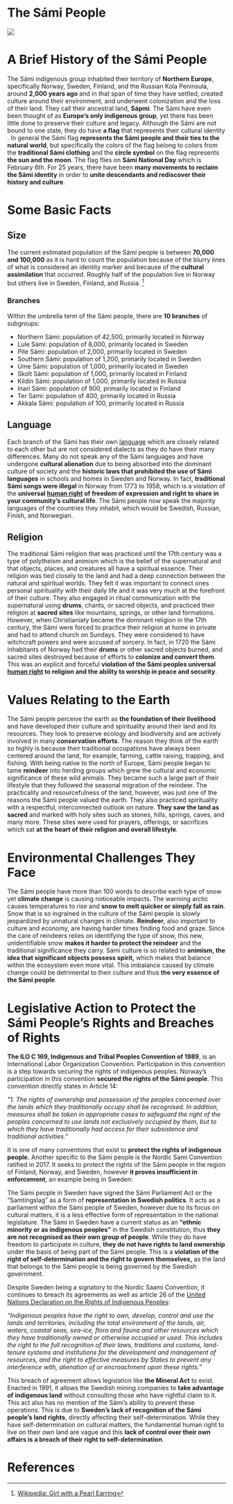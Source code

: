 # The Sámi People

<a href="https://juncture-digital.org"><img src="https://juncture-digital.org/images/ve-button.png"></a>

<param ve-config 
       title="The Sámi People"
       author="Sarah, Fuka and Evelyne"
       banner="https://upload.wikimedia.org/wikipedia/commons/thumb/3/3b/Nordic_Sami_people_Lavvu_1900-1920.jpg/640px-Nordic_Sami_people_Lavvu_1900-1920.jpg"
       layout="vertical">

<!-- Entities discussed throughout the essay are typically defined before the essay text and
     are thus available in all text.  Entity identifiers (QIDs) can be found in either
     Wikipedia or Wikidata (https://www.wikidata.org)> -->
<param ve-entity eid="Q185372"> <!-- Girl with a Pearl Earring painting -->
<param ve-entity eid="Q41264"> <!-- Johannes Vermeer -->
<param ve-entity eid="Q221092"> <!-- Mauritshuis -->
<param ve-entity eid="Q72708264"> <!-- The Hague -->
<param title="Finland"
       eid="Q390151"
       fill="#FF0000"
       marker-symbol="Ukonsaari, Finland">

# A Brief History of the Sámi People

The Sámi indigenous group inhabited their territory of __Northern Europe__, specifically Norway, Sweden, Finland, and the Russian Kola Peninsula, around __2,000 years ago__ and in that span of time they have settled, created culture around their environment, and underwent colonization and the loss of their land. They call their ancestral land, __Sápmi__. The Sámi have even been thought of as __Europe’s only indigenous group__, yet there has been little done to preserve their culture and legacy. Although the Sámi are not bound to one state, they do have __a flag__ that represents their cultural identity . In general the Sámi flag __represents the Sámi people and their ties to the natural world__, but specifically the colors of the flag belong to colors from the __traditional Sámi clothing__ and the __circle symbol__ on the flag represents __the sun and the moon__. The flag flies on __Sámi National Day__ which is February 6th. For 25 years, there have been __many movements to reclaim the Sámi identity__ in order to __unite descendants and rediscover their history and culture__.
<param ve-image 
       url="https://upload.wikimedia.org/wikipedia/commons/c/c4/Samem%C3%B8tet_1917_i_Metodistkirken_med_samisk_flagg_foran.jpg"
       label="The Sámi people"
       description="The Sámi flag on top of the picture of the first Sámi meeting">
            
# Some Basic Facts

## Size

The current estimated population of the Sámi people is between __70,000 and 100,000__ as it is hard to count the population because of the blurry lines of what is considered an identity marker and because of the __cultural assimilation__ that occurred. Roughly half of the population live in Norway but others live in Sweden, Finland, and Russia. [^1]

<param ve-image 
       label="Map of Sámi Languages" 
       description="This map shows the geographic distribution of Sámi languages and offers some additional information including approximate number of native Sámi speakers." 
       license="public domain" 
       url="https://upload.wikimedia.org/wikipedia/commons/4/4c/Mapping_S%C3%A1mi_Languages.jpg">

### Branches

Within the umbrella term of the Sámi people, there are __10 branches__ of subgroups:

<param ve-image fit="contain"
       url="https://upload.wikimedia.org/wikipedia/commons/e/e9/Sami_languages_large_2.png"
       label="Map of Sámi Banches"
       description="Map of Fennoscandia showing the distribution of Sámi languages
1. Southern Sámi
2. Ume Sámi
3. Pite Sámi
4. Lule Sámi
5. Northern Sámi
6. Skolt Sámi
7. Inari Sámi
8. Kildin Sámi
9. Ter Sámi">

* Northern Sámi: population of 42,500, primarily located in Norway
* Lule Sámi: population of 8,000, primarily located in Sweden
* Pite Sámi: population of 2,000, primarily located in Sweden
* Southern Sámi: population of 1,200, primarily located in Sweden
* Ume Sámi: population of 1,000, primarily located in Sweden
* Skolt Sámi: population of 1,000, primarily located in Finland
* Kildin Sámi: population of 1,000, primarily located in Russia
* Inari Sámi: population of 900, primarily located in Finland
* Ter Sámi: population of 400, primarily located in Russia
* Akkala Sámi: population of 100, primarily located in Russia



## Language

Each branch of the Sámi has their own [language](https://www.youtube.com/watch?v=wjwQkOzzSAg) which are closely related to each other but are not considered dialects as they do have their many differences. Many do not speak any of the Sámi languages and have undergone __cultural alienation__ due to being absorbed into the dominant culture of society and the __historic laws that prohibited the use of Sámi languages__ in schools and homes in Sweden and Norway. In fact, __traditional Sámi songs were illegal__ in Norway from 1773 to 1958, which is a violation of the __universal [human right](https://www.un.org/en/about-us/universal-declaration-of-human-rights) of freedom of expression and right to share in your community’s cultural life__. The Sámi people now speak the majority languages of the countries they inhabit, which would be Swedish, Russian, Finish, and Norwegian.

<param ve-video
	id="wjwQkOzzSAg"
	title="WIKITONGUES: Irena speaking Northern Sami.">


## Religion

The traditional Sámi religion that was practiced until the 17th century was a type of polytheism and animism which is the belief of the supernatural and that objects, places, and creatures all have a spiritual essence. Their religion was tied closely to the land and had a deep connection between the natural and spiritual worlds. They felt it was important to connect ones personal spirituality with their daily life and it was very much at the forefront of their culture. They also engaged in ritual communication with the supernatural using __drums__, chants, or sacred objects, and practiced their religion at __sacred sites__ like mountains, springs, or other land formations. However, when Christianiaty became the dominant religion in the 17th century, the Sámi were forced to practice their religion at home in private and had to attend church on Sundays. They were considered to have witchcraft powers and were accused of sorcery. In fact, in 1720 the Sámi inhabitants of Norway had their __drums__ or other sacred objects burned, and sacred sites destroyed because of efforts to __colonize and convert them__. This was an explicit and forceful __violation of the Sámi peoples universal [human right](https://www.un.org/en/about-us/universal-declaration-of-human-rights) to religion and the ability to worship in peace and security__. 

<param ve-compare curtain
       url="https://upload.wikimedia.org/wikipedia/commons/e/ed/Sami_shamanic_drum.JPG"
       label="Sami shamanic drum"
       description="Sami shamanic drum in the Arktikum museum, in Rovaniemi, Finland.">
<param ve-compare
       url="https://upload.wikimedia.org/wikipedia/commons/1/14/Hand%C3%B6l_Sami_Chapel%2C_J%C3%A4mtland%2C_Sweden.jpg"
       label="Handöl Sami Chapel, Jämtland, Sweden."
       description="People outside Handöl Sami Chapel. The chapel was built for the Sami people who lived in the mountains near the Norwegian border. It was inaugurated in 1804."
       attribution="Axel Lindahl">
 <param ve-compare
	url="https://upload.wikimedia.org/wikipedia/commons/6/6b/Ancient_Nordic_Sami_people_offering_to_Diermes_or_Thor_by_Picart_1724.jpg"
	label="Ancient Nordic Sami people offering to Diermes or Thor"
	description="Sami people of Lapland offering to the pre-Christian god Tiermes or Thoron; engraved illustration by Bernard Picart from Cérémonies et coutumes religieuses de tous les peuples du monde (1725)">


# Values Relating to the Earth

The Sámi people perceive the earth as __the foundation of their livelihood__ and have developed their culture and spirituality around their land and its resources. They look to preserve ecology and biodiversity and are actively involved in many __conservation efforts__. The reason they think of the earth so highly is because their traditional occupations have always been centered around the land, for example, farming, cattle raising, trapping, and fishing. With being native to the north of Europe, Sámi people began to tame __reindeer__ into herding groups which grew the cultural and economic significance of these wild animals. They became such a large part of their lifestyle that they followed the seasonal migration of the reindeer. The practicality and resourcefulness of the land, however, was just one of the reasons the Sámi people valued the earth. They also practiced spirituality with a respectful, interconnected outlook on nature. __They saw the land as sacred__ and marked with holy sites such as stones, hills, springs, caves, and many more. These sites were used for prayers, offerings, or sacrifices which sat __at the heart of their religion and overall lifestyle__. 

<param ve-image
       url:"https://upload.wikimedia.org/wikipedia/commons/f/f3/Sami_earthen_house_in_Jukkasjarvi.jpg"
       label="Traditional Samí house"
       description="Traditional Samí house, Finnmark, Norway.">

# Environmental Challenges They Face

The Sámi people have more than 100 words to describe each type of snow yet __climate change__ is causing noticeable impacts. The warming arctic causes temperatures to rise and __snow to melt quicker or simply fall as rain__. Snow that is so ingrained in the culture of the Sámi people is slowly jeopardized by unnatural changes in climate. __Reindeer__, also important to culture and economy, are having harder times finding food and graze. Since the care of reindeers relies on identifying the type of snow, this new, unidentifiable snow __makes it harder to protect the reindeer__ and the traditional significance they carry. Sámi culture is so related to __animism, the idea that significant objects possess spirit,__ which makes that balance within the ecosystem even more vital. This imbalance caused by climate change could be detrimental to their culture and thus __the very essence of the Sámi people__. 

<param ve-image
       url="https://upload.wikimedia.org/wikipedia/commons/8/89/Sami_people_and_reindeer_in_Lappland%2C_Sweden_%288683127528%29.jpg"
       label="Sami people and reindeer in Lappland, Sweden"
       description="Sami people and reindeer at a Sami cot in a forest in Lappland. Watercoloured stipple engraving by Fredrik Erik Martin. From c. 1800.">
   
# Legislative Action to Protect the Sámi People’s Rights and Breaches of Rights

__The ILO C 169, Indigenous and Tribal Peoples Convention of 1989__, is an International Labor Organization Convention. Participation in this convention is a step towards securing the rights of indigenous peoples. Norway’s participation in this convention __secured the rights of the Sámi people__. This convention directly states in Article 14: 

_"1. The rights of ownership and possession of the peoples concerned over the lands which they traditionally occupy shall be recognised. In addition, measures shall be taken in appropriate cases to safeguard the right of the peoples concerned to use lands not exclusively occupied by them, but to which they have traditionally had access for their subsistence and traditional activities.”_

<param ve-image fit="contain"
       url="https://upload.wikimedia.org/wikipedia/commons/9/95/The_S%C3%A1mi_Parliament_in_Norway.jpg"
       label="The Sámi Parliament in Norway"
       description="The Sámi Parliment building in Norway.">

It is one of many conventions that exist to __protect the rights of indigenous people.__ Another specific to the Sámi people is the Nordic Sami Convention ratified in 2017. It seeks to protect the rights of the Sámi people in the region of Finland, Norway, and Sweden, however __it proves insufficient in enforcement__, an example being in Sweden: 

<param ve-image
       url="https://upload.wikimedia.org/wikipedia/commons/f/f2/Sami_camp_at_lake_Luossaj%C3%A4rvi%2C_Lappland%2C_Sweden_%289964732875%29.jpg"
       label="Sami camp at lake Luossajärvi, Lappland, Sweden"
       description="Sami camp at lake Luossajärvi near Kiruna in Lapland, Sweden.">

The Sámi people in Sweden have signed the Sámi Parliament Act or the “Samtingslag” as a form of __representation in Swedish politics__. It acts as a parliament within the Sámi people of Sweden, however due to its focus on cultural matters, it is a less effective form of representation in the national legislature. The Sámi in Sweden have a current status as an __“ethnic minority or as indigenous peoples”__ in the Swedish constitution, thus __they are not recognised as their own group of people__. While they do have freedom to participate in culture, __they do not have rights to land ownership__ under the basis of being part of the Sámi people. This is a __violation of the right of self-determination and the right to govern themselves,__ as the land that belongs to the Sámi people is being governed by the Swedish government.  

<param ve-image fit="contain"
       url="https://upload.wikimedia.org/wikipedia/commons/6/67/Sami_Parliament_of_Norway_2021.svg"
       label="Sami Parliament of Norway"
       description="Composition of the Sami Parliament of Norway as of the election on 11 September 2017.">
       

Despite Sweden being a signatory to the Nordic Saami Convention, it continues to breach its agreements as well as article 26 of the [United Nations Declaration on the Rights of Indigenous Peoples](https://www.un.org/development/desa/indigenouspeoples/wp-content/uploads/sites/19/2018/11/UNDRIP_E_web.pdf):

<param ve-image
       url="https://upload.wikimedia.org/wikipedia/commons/2/23/Sami_Jienat.jpg"
       label="Sami Jienat"
       description="Sami Jienat, a Sami choir, at concert.">
       
       
_“Indigenous peoples have the right to own, develop, control and use the lands and territories, including the total environment of the lands, air, waters, coastal seas, sea-ice, flora and fauna and other resources which they have traditionally owned or otherwise occupied or used. This includes the right to the full recognition of their laws, traditions and customs, land-tenure systems and institutions for the development and management of resources, and the right to effective measures by States to prevent any interference with, alienation of or encroachment upon these rights.”_

<param ve-image
       url="https://upload.wikimedia.org/wikipedia/commons/6/6b/Three_S%C3%A1mi_Lapp_women%2C_c1890s.jpg"
       label="Three Sámi Lapp women"
       description="Albumen print of three Sámi (Lapp) women, one smoking a pipe, wearing their traditional caps.">

This breach of agreement allows legislation like __the Mineral Act__ to exist. Enacted in 1991, it allows the Swedish mining companies to __take advantage of indigenous land__ without consulting those who have rightful claim to it. This act also has no mention of the Sámi’s ability to prevent these operations. This is due to __Sweden’s lack of recognition of the Sámi people’s land rights__, directly affecting their self-determination. While they have self-determination on cultural matters, the fundamental human right to live on their own land are vague and this __lack of control over their own affairs is a breach of their right to self-determination__.

<param ve-image
       url="https://upload.wikimedia.org/wikipedia/commons/c/c5/Sami_people_traveling_at_lake_Luossaj%C3%A4rvi%2C_Lappland%2C_Sweden_%2832378251586%29.jpg"
       label="Sami people traveling at lake Luossajärvi, Lappland, Sweden"
       description="Sami people traveling with reindeer and sleighs on the ice on lake Luossajärvi near Kiruna in Lapland.">


# References

[^1]: [Wikipedia: Girl with a Pearl Earring](https://en.wikipedia.org/wiki/Girl_with_a_Pearl_Earring)

